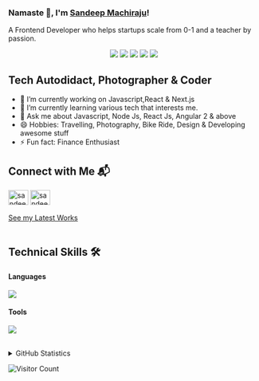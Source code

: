 ### Namaste 🙏, I'm [Sandeep Machiraju](https://www.sandeepmachiraju.com/resume.pdf)!

A Frontend Developer who helps startups scale from 0-1 and a teacher by passion.

<div align='center'>
    <img src="https://img.shields.io/badge/javascript-%23323330.svg?style=for-the-badge&logo=javascript&logoColor=%23F7DF1E"/> 
      <img src="https://img.shields.io/badge/react-%2320232a.svg?style=for-the-badge&logo=react&logoColor=%2361DAFB"/> 
	       <img src="https://img.shields.io/badge/Next-black?style=for-the-badge&logo=next.js&logoColor=white"/> 
		     <img src="https://img.shields.io/badge/svelte-%23323330.svg?style=for-the-badge&logo=svelte&logoColor=orange"/> 
		       <img src="https://img.shields.io/badge/angular-%23323330.svg?style=for-the-badge&logo=angular&logoColor=red"/> 
      </div>

## Tech Autodidact, Photographer & Coder

- 🔭 I’m currently working on Javascript,React & Next.js
- 🌱 I’m currently learning various tech that interests me.
- 💬 Ask me about Javascript, Node Js, React Js, Angular 2 & above
- 😄 Hobbies: Travelling, Photography, Bike Ride, Design & Developing awesome stuff
- ⚡ Fun fact: Finance Enthusiast

## Connect with Me 📬

<div>
	<a href="https://www.linkedin.com/in/machirajusaisandeep/" target="blank"><img align="center" src="https://raw.githubusercontent.com/rahuldkjain/github-profile-readme-generator/master/src/images/icons/Social/linked-in-alt.svg" alt="sandeep machiraju" height="30" width="40" /></a>
<a href="https://www.youtube.com/@advancedWebDev" target="blank"><img align="center" src="https://raw.githubusercontent.com/rahuldkjain/github-profile-readme-generator/master/src/images/icons/Social/youtube.svg" alt="sandeep machiraju : advancedWebDev" height="30" width="40" /></a>
</div>

<br>

<div>
<a href="https://bio.sandeepmachiraju.com/" target="blank">See my Latest Works</a>
</div>

<br>

## Technical Skills 🛠️

#### Languages

<p align="left">
  <a href="https://skillicons.dev">
    <img src="https://skillicons.dev/icons?i=js,react,nextjs,angular,ts,gatsbyjs,tailwind,materialui" />
  </a>
</p>

#### Tools

<p align="left">
  <a href="https://skillicons.dev">
    <img src="https://skillicons.dev/icons?i=git,github,gitlab,figma,vscode,postman" />
  </a>
</p>

<br>	
<details>
  <summary>GitHub Statistics</summary>
  <img  src="https://github-readme-stats.vercel.app/api/top-langs/?username=machirajusaisandeep&theme=tokyonight" alt="Stats"/>
</details>

![Visitor Count](https://profile-counter.glitch.me/machirajusaisandeep/count.svg)
